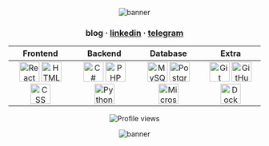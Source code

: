<!-- Top banner (fire style GIF or any other background) -->
<p align="center">
  <img src="https://iili.io/dBau4ZN.gif" alt="banner" />
</p>

<h3 align="center">blog · <a href="https://www.linkedin.com/in/theaxmedovv/">linkedin</a> · <a href="https://t.me/theaxmedovv">telegram</a></h3>

<!-- Tech stack table -->
<table align="center">
  <thead>
    <tr>
      <th>Frontend</th>
      <th>Backend</th>
      <th>Database</th>
      <th>Extra</th>
    </tr>
  </thead>
  <tbody align="center">
    <tr>
      <td>
        <img src="https://cdn.jsdelivr.net/gh/devicons/devicon/icons/react/react-original.svg" height="40" title="React" />
        <img src="https://cdn.jsdelivr.net/gh/devicons/devicon/icons/html5/html5-original.svg" height="40" title="HTML" />
        <img src="https://cdn.jsdelivr.net/gh/devicons/devicon/icons/css3/css3-original.svg" height="40" title="CSS" />
      </td>
      <td>
        <img src="https://cdn.jsdelivr.net/gh/devicons/devicon/icons/csharp/csharp-original.svg" height="40" title="C#" />
        <img src="https://cdn.jsdelivr.net/gh/devicons/devicon/icons/php/php-original.svg" height="40" title="PHP" />
        <img src="https://cdn.jsdelivr.net/gh/devicons/devicon/icons/python/python-original.svg" height="40" title="Python" />
      </td>
      <td>
        <img src="https://cdn.jsdelivr.net/gh/devicons/devicon/icons/mysql/mysql-original.svg" height="40" title="MySQL" />
        <img src="https://cdn.jsdelivr.net/gh/devicons/devicon/icons/postgresql/postgresql-original.svg" height="40" title="PostgreSQL" />
        <img src="https://img.icons8.com/external-flat-juicy-fish/60/000000/external-sql-coding-and-development-flat-flat-juicy-fish.png" height="40" title="Microsoft SQL Server"/>
      </td>
      <td>
        <img src="https://cdn.jsdelivr.net/gh/devicons/devicon/icons/git/git-original.svg" height="40" title="Git" />
        <img src="https://cdn.jsdelivr.net/gh/devicons/devicon/icons/github/github-original.svg" height="40" title="GitHub" />
        <img src="https://cdn.jsdelivr.net/gh/devicons/devicon/icons/docker/docker-original.svg" height="40" title="Docker" />
      </td>
    </tr>
  </tbody>
</table>

<!-- View counter -->
<p align="center">
  <img src="https://komarev.com/ghpvc/?username=theaxmedovv&color=orange" alt="Profile views"/>
</p>

<!-- Bottom banner -->
<p align="center">
  <img src="https://iili.io/dBau4ZN.gif" alt="banner" />
</p>
